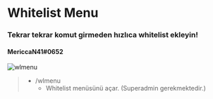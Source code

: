 # Whitelist Menu
### Tekrar tekrar komut girmeden hızlıca whitelist ekleyin!
#### MericcaN41#0652

![wlmenu](https://i.imgur.com/490PMny.png)

> * /wlmenu
>   * Whitelist menüsünü açar. (Superadmin gerekmektedir.)
